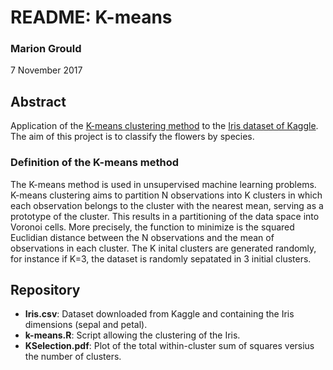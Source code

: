 # README: K-means

### Marion Grould
7 November 2017

## Abstract
Application of the [K-means clustering method](https://en.wikipedia.org/wiki/K-means_clustering) to the [Iris dataset of Kaggle](https://www.kaggle.com/uciml/iris). The aim of this project is to classify the flowers by species.

### Definition of the K-means method
The K-means method is used in unsupervised machine learning problems. K-means clustering aims to partition N observations into K clusters in which each observation belongs to the cluster with the nearest mean, serving as a prototype of the cluster. This results in a partitioning of the data space into Voronoi cells. More precisely, the function to minimize is the squared Euclidian distance between the N observations and the mean of observations in each cluster. The K inital clusters are generated randomly, for instance if K=3, the dataset is randomly sepatated in 3 initial clusters.

## Repository
* **Iris.csv**: Dataset downloaded from Kaggle and containing the Iris dimensions (sepal and petal).
* **k-means.R**: Script allowing the clustering of the Iris. 
* **KSelection.pdf**: Plot of the total within-cluster sum of squares versius the number of clusters.
